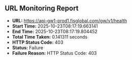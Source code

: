 ## URL Monitoring Report

- **URL:** https://api-gw1-prod1.fisglobal.com/gw/v1/health
- **Start Time:** 2025-10-23T08:17:19.663141
- **End Time:** 2025-10-23T08:17:19.804452
- **Total Time Taken:** 0.141311 seconds
- **HTTP Status Code:** 403
- **Status:** Failure
- **Failure Reason:** HTTP Status Code: 403
